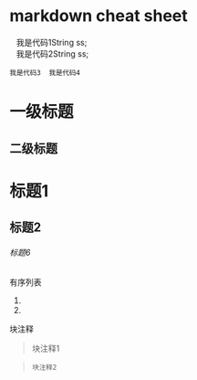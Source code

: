 # markdown cheat sheet


    我是代码1String ss;    
    我是代码2String ss;    

  `我是代码3
  我是代码4`


一级标题
=======


二级标题
-------


# 标题1

## 标题2

###### 标题6

有序列表

1.
2.

块注释

>块注释1

>     块注释2



